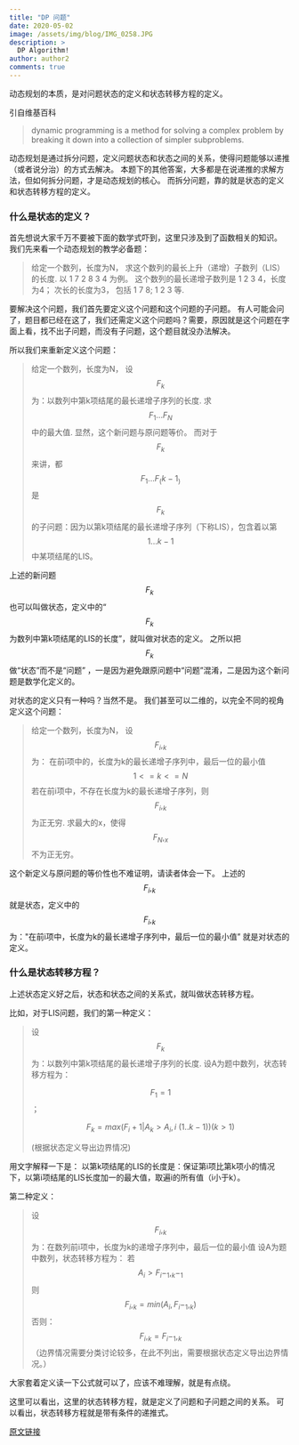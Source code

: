 ```yaml
---
title: "DP 问题"
date: 2020-05-02
image: /assets/img/blog/IMG_0258.JPG
description: >
  DP Algorithm!
author: author2
comments: true
---
```


动态规划的本质，是对问题状态的定义和状态转移方程的定义。

引自维基百科

> dynamic programming is a method for solving a complex problem by breaking it down into a collection of simpler subproblems.

动态规划是通过拆分问题，定义问题状态和状态之间的关系，使得问题能够以递推（或者说分治）的方式去解决。
本题下的其他答案，大多都是在说递推的求解方法，但如何拆分问题，才是动态规划的核心。
而拆分问题，靠的就是状态的定义和状态转移方程的定义。

### 什么是状态的定义？

首先想说大家千万不要被下面的数学式吓到，这里只涉及到了函数相关的知识。
我们先来看一个动态规划的教学必备题：

> 给定一个数列，长度为N，
> 求这个数列的最长上升（递增）子数列（LIS）的长度.
> 以 1 7 2 8 3 4 为例。
> 这个数列的最长递增子数列是 1 2 3 4，长度为4；
> 次长的长度为3， 包括 1 7 8; 1 2 3 等.

要解决这个问题，我们首先要定义这个问题和这个问题的子问题。
有人可能会问了，题目都已经在这了，我们还需定义这个问题吗？需要，原因就是这个问题在字面上看，找不出子问题，而没有子问题，这个题目就没办法解决。

所以我们来重新定义这个问题：

> 给定一个数列，长度为N，
> 设 $$ F_k $$ 为：以数列中第k项结尾的最长递增子序列的长度.
> 求 $$ F_1...F_N $$ 中的最大值.
> 显然，这个新问题与原问题等价。
> 而对于 $$ F_k $$ 来讲，都 $$ F_1...F_(k - 1_) $$ 是 $$ F_k $$ 的子问题：因为以第k项结尾的最长递增子序列（下称LIS），包含着以第 $$ 1...k-1 $$ 中某项结尾的LIS。

上述的新问题$$ F_k $$也可以叫做状态，定义中的“$$ F_k $$为数列中第k项结尾的LIS的长度”，就叫做对状态的定义。
之所以把$$ F_k $$做“状态”而不是“问题” ，一是因为避免跟原问题中“问题”混淆，二是因为这个新问题是数学化定义的。

对状态的定义只有一种吗？当然不是。
我们甚至可以二维的，以完全不同的视角定义这个问题：

> 给定一个数列，长度为N，
> 设$$ F_i,_k $$为：
> 在前i项中的，长度为k的最长递增子序列中，最后一位的最小值 $$ 1<= k <=N $$
> 若在前i项中，不存在长度为k的最长递增子序列，则$$ F_i,_k $$为正无穷.
> 求最大的x，使得$$ F_N,_x $$不为正无穷。

这个新定义与原问题的等价性也不难证明，请读者体会一下。
上述的$$ F_i,_k $$就是状态，定义中的$$ F_i,_k $$为："在前i项中，长度为k的最长递增子序列中，最后一位的最小值” 就是对状态的定义。

### 什么是状态转移方程？

上述状态定义好之后，状态和状态之间的关系式，就叫做状态转移方程。

比如，对于LIS问题，我们的第一种定义：

> 设$$ F_ k $$为：以数列中第k项结尾的最长递增子序列的长度.
> 设A为题中数列，状态转移方程为：
>
> $$ F_1 = 1 $$；
>
> $$ F_k = max(F_i + 1 | A_k > A_i, i~(1..k-1))(k > 1) $$
>
>  (根据状态定义导出边界情况)

用文字解释一下是：
以第k项结尾的LIS的长度是：保证第i项比第k项小的情况下，以第i项结尾的LIS长度加一的最大值，取遍i的所有值（i小于k）。

第二种定义：

> 设$$ F_i, _k $$为：在数列前i项中，长度为k的递增子序列中，最后一位的最小值
> 设A为题中数列，状态转移方程为：
> 若 $$ A_i > F_i-_1, _k-_1 $$ 则 $$ F_i,_k = min(A_i, F_i-_1,_k) $$
> 否则：$$ F_i, _k = F_i-_1, _k $$
> （边界情况需要分类讨论较多，在此不列出，需要根据状态定义导出边界情况。）

大家套着定义读一下公式就可以了，应该不难理解，就是有点绕。

这里可以看出，这里的状态转移方程，就是定义了问题和子问题之间的关系。
可以看出，状态转移方程就是带有条件的递推式。



[原文链接](https://blog.csdn.net/qq742762377/java/article/details/80862299)

